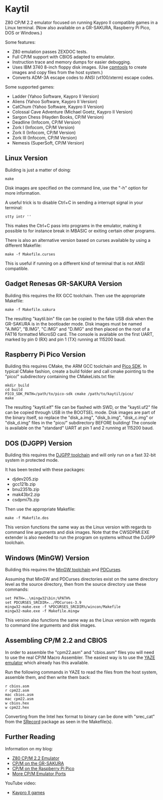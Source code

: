# Kaytil
Z80 CP/M 2.2 emulator focused on running Kaypro II compatible games in a Linux terminal. (Now also available on a GR-SAKURA, Raspberry Pi Pico, DOS or Windows.)

Some features:
* Z80 emulation passes ZEXDOC tests.
* Full CP/M support with CBIOS adapted to emulator.
* Instruction trace and memory dumps for easier debugging.
* Uses IBM 3740 8-inch floppy disk images. (Use [cpmtools](http://www.moria.de/~michael/cpmtools/) to create images and copy files from the host system.)
* Converts ADM-3A escape codes to ANSI (vt100/xterm) escape codes.

Some supported games:
* Ladder (Yahoo Software, Kaypro II Version)
* Aliens (Yahoo Software, Kaypro II Version)
* CatChum (Yahoo Software, Kaypro II Version)
* Colossal Cave Adventure (Michael Goetz, Kaypro II Version)
* Sargon Chess (Hayden Books, CP/M Version)
* Deadline (Infocom, CP/M Version)
* Zork I (Infocom, CP/M Version)
* Zork II (Infocom, CP/M Version)
* Zork III (Infocom, CP/M Version)
* Nemesis (SuperSoft, CP/M Version)

## Linux Version
Building is just a matter of doing:
```
make
```
Disk images are specified on the command line, use the "-h" option for more information.

A useful trick is to disable Ctrl+C in sending a interrupt signal in your terminal:
```
stty intr ''
```
This makes the Ctrl+C pass into programs in the emulator, making it possible to for instance break in MBASIC or exiting certain other programs.

There is also an alternative version based on curses available by using a different Makefile:
```
make -f Makefile.curses
```
This is useful if running on a different kind of terminal that is not ANSI compatible.

## Gadget Renesas GR-SAKURA Version
Building this requires the RX GCC toolchain.
Then use the appropriate Makefile:
```
make -f Makefile.sakura
```
The resulting "kaytil.bin" file can be copied to the fake USB disk when the GR-SAKURA is in the bootloader mode.
Disk images must be named "A.IMG", "B.IMG", "C.IMG" and "D.IMG" and then placed on the root of a FAT16 formatted MicroSD card.
The console is available on the first UART, marked by pin 0 (RX) and pin 1 (TX) running at 115200 baud.

## Raspberry Pi Pico Version
Building this requires CMake, the ARM GCC toolchain and [Pico SDK](https://github.com/raspberrypi/pico-sdk).
In typical CMake fashion, create a build folder and call cmake pointing to the "pico/" subdirectory containing the CMakeLists.txt file:
```
mkdir build
cd build
PICO_SDK_PATH=/path/to/pico-sdk cmake /path/to/kaytil/pico/
make
```
The resulting "kaytil.elf" file can be flashed with SWD, or the "kaytil.uf2" file can be copied through USB in the BOOTSEL mode.
Disk images are part of the binary itself, so replace the "disk_a.img", "disk_b.img", "disk_c.img" or "disk_d.img" files in the "pico/" subdirectory BEFORE building!
The console is available on the "standard" UART at pin 1 and 2 running at 115200 baud.

## DOS (DJGPP) Version
Building this requires the [DJGPP toolchain](https://delorie.com/) and will only run on a fast 32-bit system in protected mode.

It has been tested with these packages:
* djdev205.zip
* gcc121b.zip
* bnu2351b.zip
* mak43br2.zip
* csdpmi7b.zip

Then use the appropriate Makefile:
```
make -f Makefile.dos
```
This version functions the same way as the Linux version with regards to command line arguments and disk images. Note that the CWSDPMI.EXE extender is also needed to run the program on systems without the DJGPP toolchain.

## Windows (MinGW) Version
Building this requires the [MinGW toolchain](https://www.mingw-w64.org/) and [PDCurses](https://pdcurses.org/).

Assuming that MinGW and PDCurses directories exist on the same directory level as the source directory, then from the source directory use these commands:
```
set PATH=..\mingw32\bin;%PATH%
set PDCURSES_SRCDIR=../PDCurses-3.9
mingw32-make.exe -f %PDCURSES_SRCDIR%/wincon/Makefile
mingw32-make.exe -f Makefile.mingw
```
This version also functions the same way as the Linux version with regards to command line arguments and disk images.

## Assembling CP/M 2.2 and CBIOS
In order to assemble the "cpm22.asm" and "cbios.asm" files you will need to use the real CP/M Macro Assembler.
The easiest way is to use the [YAZE emulator](https://www.mathematik.uni-ulm.de/users/ag/yaze-ag/) which already has this available.

Run the following commands in YAZE to read the files from the host system, assemble them, and then write them back:
```
r cbios.asm
r cpm22.asm
mac cbios.asm
mac cpm22.asm
w cbios.hex
w cpm22.hex
```

Converting from the Intel hex format to binary can be done with "srec_cat" from the [SRecord](http://srecord.sourceforge.net/) package as seen in the Makefile(s).

## Further Reading
Information on my blog:
* [Z80 CP/M 2.2 Emulator](https://kobolt.github.io/article-179.html)
* [CP/M on the GR-SAKURA](https://kobolt.github.io/article-184.html)
* [CP/M on the Raspberry Pi Pico](https://kobolt.github.io/article-196.html)
* [More CP/M Emulator Ports](https://kobolt.github.io/article-205.html)

YouTube video:
* [Kaypro II games](https://www.youtube.com/watch?v=uovRWOjvs98)

